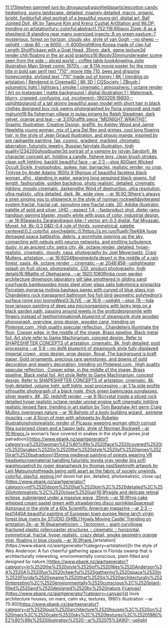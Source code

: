 [11:17](https://www.ebank.nz/aiartgenerator?category=11%3A17)[Stephen gammell juni ito dinosaurs](https://www.ebank.nz/aiartgenerator?category=Stephen%2520gammell%2520juni%2520ito%2520dinosaurs)[dragon](https://www.ebank.nz/aiartgenerator?category=dragon)[fields](https://www.ebank.nz/aiartgenerator?category=fields)[particles](https://www.ebank.nz/aiartgenerator?category=particles)[cotton candy, hedgehog, sunny landscape, detailed, insanely detailed, macro, organic, bright, fun](https://www.ebank.nz/aiartgenerator?category=cotton%2520candy%2C%2520hedgehog%2C%2520sunny%2520landscape%2C%2520detailed%2C%2520insanely%2520detailed%2C%2520macro%2C%2520organic%2C%2520bright%2C%2520fun)[blur](https://www.ebank.nz/aiartgenerator?category=blur)[full shot portrait of a beautiful young girl, digital art, Ball Jointed Doll, 4K,by Taejune Kim and Krenz Cushat ArtStation and WLOP, trending on artstation](https://www.ebank.nz/aiartgenerator?category=full%2520shot%2520portrait%2520of%2520a%2520beautiful%2520young%2520girl%2C%2520digital%2520art%2C%2520Ball%2520Jointed%2520Doll%2C%25204K%2Cby%2520Taejune%2520Kim%2520and%2520Krenz%2520Cushat%2520ArtStation%2520and%2520WLOP%2C%2520trending%2520on%2520artstation)[fury::colorful:abstract](https://www.ebank.nz/aiartgenerator?category=fury%3A%3Acolorful%3Aabstract)[1.75](https://www.ebank.nz/aiartgenerator?category=1.75)[2:1](https://www.ebank.nz/aiartgenerator?category=2%3A1)[16:9](https://www.ebank.nz/aiartgenerator?category=16%3A9)[Slavoj Zizek::8 as a shepherd::8 standing near many oversized insects::8 on green pasture::7 mysterious, forest on horizon, cloudy sky, style of van Gogh --no sheep --uplight --stop 80 --w 6000 --h 4000](https://www.ebank.nz/aiartgenerator?category=Slavoj%2520Zizek%3A%3A8%2520as%2520a%2520shepherd%3A%3A8%2520standing%2520near%2520many%2520oversized%2520insects%3A%3A8%2520on%2520green%2520pasture%3A%3A7%2520mysterious%2C%2520forest%2520on%2520horizon%2C%2520cloudy%2520sky%2C%2520style%2520of%2520van%2520Gogh%2520--no%2520sheep%2520--uplight%2520--stop%252080%2520--w%25206000%2520--h%25204000)[night](https://www.ebank.nz/aiartgenerator?category=night)[King Koopa,made of clay,full Length Shot](https://www.ebank.nz/aiartgenerator?category=King%2520Koopa%2Cmade%2520of%2520clay%2Cfull%2520Length%2520Shot)[Pickaxe with a Goat Head, 35mm, dark, game texture](https://www.ebank.nz/aiartgenerator?category=Pickaxe%2520with%2520a%2520Goat%2520Head%2C%252035mm%2C%2520dark%2C%2520game%2520texture)[3d render,chili,floating in the air,acid graphics](https://www.ebank.nz/aiartgenerator?category=3d%2520render%2Cchili%2Cfloating%2520in%2520the%2520air%2Cacid%2520graphics)[16:9](https://www.ebank.nz/aiartgenerator?category=16%3A9)[body](https://www.ebank.nz/aiartgenerator?category=body)[35mm](https://www.ebank.nz/aiartgenerator?category=35mm)[underwater scene seen from the side :: sliced world :: coffee table book](https://www.ebank.nz/aiartgenerator?category=underwater%2520scene%2520seen%2520from%2520the%2520side%2520%3A%3A%2520sliced%2520world%2520%3A%3A%2520coffee%2520table%2520book)[Angelina Jolie illustration Main Street comic 1970’s --ar 8:11](https://www.ebank.nz/aiartgenerator?category=Angelina%2520Jolie%2520illustration%2520Main%2520Street%2520comic%25201970%E2%80%99s%2520--ar%25208%3A11)[A movie poster for the movie title in bold san serif text "710", movie title 710, bees and dripping honeycombs, stylized text "710" made out of honey | 8K | trending on artstation | Rendered in Cinema4D | 8K 3D | CGSociety | ZBrush | volumetric light | lightrays | smoke | cinematic | atmospheric | octane render | Art on Instagram | matte background | digital illustration:1 | Watermark, blurry, cropped, confusing, cut, incoherent:-1](https://www.ebank.nz/aiartgenerator?category=A%2520movie%2520poster%2520for%2520the%2520movie%2520title%2520in%2520bold%2520san%2520serif%2520text%2520%22710%22%2C%2520movie%2520title%2520710%2C%2520bees%2520and%2520dripping%2520honeycombs%2C%2520stylized%2520text%2520%22710%22%2520made%2520out%2520of%2520honey%2520%7C%25208K%2520%7C%2520trending%2520on%2520artstation%2520%7C%2520Rendered%2520in%2520Cinema4D%2520%7C%25208K%25203D%2520%7C%2520CGSociety%2520%7C%2520ZBrush%2520%7C%2520volumetric%2520light%2520%7C%2520lightrays%2520%7C%2520smoke%2520%7C%2520cinematic%2520%7C%2520atmospheric%2520%7C%2520octane%2520render%2520%7C%2520Art%2520on%2520Instagram%2520%7C%2520matte%2520background%2520%7C%2520digital%2520illustration%3A1%2520%7C%2520Watermark%2C%2520blurry%2C%2520cropped%2C%2520confusing%2C%2520cut%2C%2520incoherent%3A-1)[90](https://www.ebank.nz/aiartgenerator?category=90)[320](https://www.ebank.nz/aiartgenerator?category=320)[9:16](https://www.ebank.nz/aiartgenerator?category=9%3A16)[600](https://www.ebank.nz/aiartgenerator?category=600)[--uplight](https://www.ebank.nz/aiartgenerator?category=--uplight)[polaroid of a tall skinny beautiful asian model with short hair in black clothes designed buy rick owens photographed by floria sigisondi and matt mahurin](https://www.ebank.nz/aiartgenerator?category=polaroid%2520of%2520a%2520tall%2520skinny%2520beautiful%2520asian%2520model%2520with%2520short%2520hair%2520in%2520black%2520clothes%2520designed%2520buy%2520rick%2520owens%2520photographed%2520by%2520floria%2520sigisondi%2520and%2520matt%2520mahurin)[16:9](https://www.ebank.nz/aiartgenerator?category=16%3A9)[a fisherman village in pulau pinang by Ralph Steadman, dark velvet, orange and teal  --ar 3:5](https://www.ebank.nz/aiartgenerator?category=a%2520fisherman%2520village%2520in%2520pulau%2520pinang%2520by%2520Ralph%2520Steadman%2C%2520dark%2520velvet%2C%2520orange%2520and%2520teal%2520%2520--ar%25203%3A5)[1](https://www.ebank.nz/aiartgenerator?category=1)[Graffiti piece "MIDNIGHT WRAITHS", Graphic Illustration, Creative Design, graffiti, by Ashley Wood and Jamie Hewlett](https://www.ebank.nz/aiartgenerator?category=Graffiti%2520piece%2520%22MIDNIGHT%2520WRAITHS%22%2C%2520Graphic%2520Illustration%2C%2520Creative%2520Design%2C%2520graffiti%2C%2520by%2520Ashley%2520Wood%2520and%2520Jamie%2520Hewlett)[a young woman, mix of Lana Del Rey and grimes, cool long flowing hair, in the style of Jean Giraud illustration, and shoujo manga, inspired by pre raphaelite painting, fae, cosmic, gradient, marbled, chromatic aberration, futuristic jewelry, Russian fairytale illustration, high quality](https://www.ebank.nz/aiartgenerator?category=a%2520young%2520woman%2C%2520mix%2520of%2520Lana%2520Del%2520Rey%2520and%2520grimes%2C%2520cool%2520long%2520flowing%2520hair%2C%2520in%2520the%2520style%2520of%2520Jean%2520Giraud%2520illustration%2C%2520and%2520shoujo%2520manga%2C%2520inspired%2520by%2520pre%2520raphaelite%2520painting%2C%2520fae%2C%2520cosmic%2C%2520gradient%2C%2520marbled%2C%2520chromatic%2520aberration%2C%2520futuristic%2520jewelry%2C%2520Russian%2520fairytale%2520illustration%2C%2520high%2520quality)[1234200](https://www.ebank.nz/aiartgenerator?category=1234200)[ghostbuster](https://www.ebank.nz/aiartgenerator?category=ghostbuster)[3d portrait of a vampire by István Sándorfi, 8k character concept art, holding a candle, fisheye lens, clean brush strokes, clean soft lighting, backlit beautiful face --ar 2:3 --stop 80](https://www.ebank.nz/aiartgenerator?category=3d%2520portrait%2520of%2520a%2520vampire%2520by%2520Istv%C3%A1n%2520S%C3%A1ndorfi%2C%25208k%2520character%2520concept%2520art%2C%2520holding%2520a%2520candle%2C%2520fisheye%2520lens%2C%2520clean%2520brush%2520strokes%2C%2520clean%2520soft%2520lighting%2C%2520backlit%2520beautiful%2520face%2520--ar%25202%3A3%2520--stop%252080)[Giant Wicked Occult Sickle, tryptophobic, spikes, hair, barnacles, realistic render, no crop, Tintype by Andel Adams 1800s 9:16](https://www.ebank.nz/aiartgenerator?category=Giant%2520Wicked%2520Occult%2520Sickle%2C%2520tryptophobic%2C%2520spikes%2C%2520hair%2C%2520barnacles%2C%2520realistic%2520render%2C%2520no%2520crop%2C%2520Tintype%2520by%2520Andel%2520Adams%25201800s%25209%3A16)[group of beautiful faceless black woman, afro , standing in water, wearing long sequined black gowns, full length, fashionable, golden backdrop, photo realistic, detailed, cinematic lighting, moody,cinematic, dark](https://www.ebank.nz/aiartgenerator?category=group%2520of%2520beautiful%2520faceless%2520black%2520woman%2C%2520afro%2520%2C%2520standing%2520in%2520water%2C%2520wearing%2520long%2520sequined%2520black%2520gowns%2C%2520full%2520length%2C%2520fashionable%2C%2520golden%2520backdrop%2C%2520photo%2520realistic%2C%2520detailed%2C%2520cinematic%2520lighting%2C%2520moody%2Ccinematic%2C%2520dark)[eng](https://www.ebank.nz/aiartgenerator?category=eng)[the Wind of destruction, ultra resolution, ultra realistic, ultra detailed, dark, 8k, wide view, --ar 16:9](https://www.ebank.nz/aiartgenerator?category=the%2520Wind%2520of%2520destruction%2C%2520ultra%2520resolution%2C%2520ultra%2520realistic%2C%2520ultra%2520detailed%2C%2520dark%2C%25208k%2C%2520wide%2520view%2C%2520--ar%252016%3A9)[2:3](https://www.ebank.nz/aiartgenerator?category=2%3A3)[there's always a siren singing you to shipwreck in the style of norman rockwell](https://www.ebank.nz/aiartgenerator?category=there%27s%2520always%2520a%2520siren%2520singing%2520you%2520to%2520shipwreck%2520in%2520the%2520style%2520of%2520norman%2520rockwell)[day](https://www.ebank.nz/aiartgenerator?category=day)[iterated system fractal, fractal cat, sprouting new fractal cats, 2D, Adobe illustrator, palette of gold and silver, UHD --aspect 1:4 --fast](https://www.ebank.nz/aiartgenerator?category=iterated%2520system%2520fractal%2C%2520fractal%2520cat%2C%2520sprouting%2520new%2520fractal%2520cats%2C%25202D%2C%2520Adobe%2520illustrator%2C%2520palette%2520of%2520gold%2520and%2520silver%2C%2520UHD%2520--aspect%25201%3A4%2520--fast)[product shot, dieter rams handgun gaming blaster, mostly white with pops of color, industrial design, --ar 16:9](https://www.ebank.nz/aiartgenerator?category=product%2520shot%2C%2520dieter%2520rams%2520handgun%2520gaming%2520blaster%2C%2520mostly%2520white%2520with%2520pops%2520of%2520color%2C%2520industrial%2520design%2C%2520--ar%252016%3A9)[Seajacks Zaratan](https://www.ebank.nz/aiartgenerator?category=Seajacks%2520Zaratan)[dragon kite::1 vector art::0.3 digital, flat Miyazaki, Monet, hd, 8k::0.3 D&D::0.4 rule of thirds, symmetrical, palette, centered:0.2 colorful, psychedelic::0.1](https://www.ebank.nz/aiartgenerator?category=dragon%2520kite%3A%3A1%2520vector%2520art%3A%3A0.3%2520digital%2C%2520flat%2520Miyazaki%2C%2520Monet%2C%2520hd%2C%25208k%3A%3A0.3%2520D%26D%3A%3A0.4%2520rule%2520of%2520thirds%2C%2520symmetrical%2C%2520palette%2C%2520centered%3A0.2%2520colorful%2C%2520psychedelic%3A%3A0.1)[<https://s.mj.run/fIue6r7beK8>](https://www.ebank.nz/aiartgenerator?category=%3Chttps%3A//s.mj.run/fIue6r7beK8%3E)[A huge demaged space battleship, debris, a wormhole opening up the sky, connecting with nebula with neuron networks, and emitting turbulence, dusty, in an ancient city, petra city, 4k, octane render, detailed, hyper-realistic, cinematic, moody, nasa, photography by Joel Meyerowitz, Craig Mullens, artstation, --ar 16:9](https://www.ebank.nz/aiartgenerator?category=A%2520huge%2520demaged%2520space%2520battleship%2C%2520debris%2C%2520a%2520wormhole%2520opening%2520up%2520the%2520sky%2C%2520connecting%2520with%2520nebula%2520with%2520neuron%2520networks%2C%2520and%2520emitting%2520turbulence%2C%2520dusty%2C%2520in%2520an%2520ancient%2520city%2C%2520petra%2520city%2C%25204k%2C%2520octane%2520render%2C%2520detailed%2C%2520hyper-realistic%2C%2520cinematic%2C%2520moody%2C%2520nasa%2C%2520photography%2520by%2520Joel%2520Meyerowitz%2C%2520Craig%2520Mullens%2C%2520artstation%2C%2520--ar%252016%3A9)[2048](https://www.ebank.nz/aiartgenerator?category=2048)[engine](https://www.ebank.nz/aiartgenerator?category=engine)[dof](https://www.ebank.nz/aiartgenerator?category=dof)[a desert in the middle of a rain forest, oasis, 4k, octane render :: cinematic --ar 2048:858](https://www.ebank.nz/aiartgenerator?category=a%2520desert%2520in%2520the%2520middle%2520of%2520a%2520rain%2520forest%2C%2520oasis%2C%25204k%2C%2520octane%2520render%2520%3A%3A%2520cinematic%2520--ar%25202048%3A858)[--uplight](https://www.ebank.nz/aiartgenerator?category=--uplight)[water splash on fruit slices, photorealistic, CGI, product photography, high details](https://www.ebank.nz/aiartgenerator?category=water%2520splash%2520on%2520fruit%2520slices%2C%2520photorealistic%2C%2520CGI%2C%2520product%2520photography%2C%2520high%2520details)[16:9](https://www.ebank.nz/aiartgenerator?category=16%3A9)[Battle of Okehazama, --ar 1920:1080](https://www.ebank.nz/aiartgenerator?category=Battle%2520of%2520Okehazama%2C%2520--ar%25201920%3A1080)[Rinba room garden architecture dimension laboratory gilt lake smothered in gilding sand courtyards bambusoides moss steel silver glass salix babylonica sinojackia Porcelain monarsa molinia bauhaus panes with curved of blue glass iron Chandeliers rock transparent bathroom fog fish bird geometric polyhedron’s surface rome iron looms](https://www.ebank.nz/aiartgenerator?category=Rinba%2520room%2520garden%2520architecture%2520dimension%2520laboratory%2520gilt%2520lake%2520smothered%2520in%2520gilding%2520sand%2520courtyards%2520bambusoides%2520moss%2520steel%2520silver%2520glass%2520salix%2520babylonica%2520sinojackia%2520Porcelain%2520monarsa%2520molinia%2520bauhaus%2520panes%2520with%2520curved%2520of%2520blue%2520glass%2520iron%2520Chandeliers%2520rock%2520transparent%2520bathroom%2520fog%2520fish%2520bird%2520geometric%2520polyhedron%E2%80%99s%2520surface%2520rome%2520iron%2520looms)[West](https://www.ebank.nz/aiartgenerator?category=West)[3:3](https://www.ebank.nz/aiartgenerator?category=3%3A3)[LIVE --ar 16:9 --uplight --stop 78 --hd](https://www.ebank.nz/aiartgenerator?category=LIVE%2520--ar%252016%3A9%2520--uplight%2520--stop%252078%2520--hd)[a tove jansson painting of deep sea microorganisms with lanky legs on a black garden path, passing around jewels in the grotto](https://www.ebank.nz/aiartgenerator?category=a%2520tove%2520jansson%2520painting%2520of%2520deep%2520sea%2520microorganisms%2520with%2520lanky%2520legs%2520on%2520a%2520black%2520garden%2520path%2C%2520passing%2520around%2520jewels%2520in%2520the%2520grotto)[design](https://www.ebank.nz/aiartgenerator?category=design)[smile with fingers instead of teeth](https://www.ebank.nz/aiartgenerator?category=smile%2520with%2520fingers%2520instead%2520of%2520teeth)[printmaking](https://www.ebank.nz/aiartgenerator?category=printmaking)[A blueprint of steampunk style wooden phonograph,  overview, prop design, wooden cane,  trending on Pinterest.com  , High quality specular reflection ,  Chandeliers illuminate the floor, Copper  edge, in the middle of the image, Brass pipeline,  Black metal foil,  Art style refer to Game Machinarium.  concept design, Refer to SHAPESHIFTER CONCEPTS  of artstation, cinematic,  8k, high detailed,  post processing    --ar 5:9   --no dof](https://www.ebank.nz/aiartgenerator?category=A%2520blueprint%2520of%2520steampunk%2520style%2520wooden%2520phonograph%2C%2520%2520overview%2C%2520prop%2520design%2C%2520wooden%2520cane%2C%2520%2520trending%2520on%2520Pinterest.com%2520%2520%2C%2520High%2520quality%2520specular%2520reflection%2520%2C%2520%2520Chandeliers%2520illuminate%2520the%2520floor%2C%2520Copper%2520%2520edge%2C%2520in%2520the%2520middle%2520of%2520the%2520image%2C%2520Brass%2520pipeline%2C%2520%2520Black%2520metal%2520foil%2C%2520%2520Art%2520style%2520refer%2520to%2520Game%2520Machinarium.%2520%2520concept%2520design%2C%2520Refer%2520to%2520SHAPESHIFTER%2520CONCEPTS%2520%2520of%2520artstation%2C%2520cinematic%2C%2520%25208k%2C%2520high%2520detailed%2C%2520%2520post%2520processing%2520%2520%2520%2520--ar%25205%3A9%2520%2520%2520--no%2520dof)[A blueprint of steampunk style fully displayed imperial crown , prop design, prop design, Royal, The background is kraft paper,  Gold ornaments, precious rare gemstones,  and downs of gold decoration and jewelry decoration,  trending on Pinterest.com  , High quality specular reflection ,  Copper  edge, in the middle of the image, Brass pipeline,  Black metal foil,  Art style Refer to Game Machinarium.  concept design, Refer to SHAPESHIFTER CONCEPTS  of artstation, cinematic,  8k, high detailed,  volume light,  soft lights,  post processing    --ar 1:1](https://www.ebank.nz/aiartgenerator?category=A%2520blueprint%2520of%2520steampunk%2520style%2520fully%2520displayed%2520imperial%2520crown%2520%2C%2520prop%2520design%2C%2520prop%2520design%2C%2520Royal%2C%2520The%2520background%2520is%2520kraft%2520paper%2C%2520%2520Gold%2520ornaments%2C%2520precious%2520rare%2520gemstones%2C%2520%2520and%2520downs%2520of%2520gold%2520decoration%2520and%2520jewelry%2520decoration%2C%2520%2520trending%2520on%2520Pinterest.com%2520%2520%2C%2520High%2520quality%2520specular%2520reflection%2520%2C%2520%2520Copper%2520%2520edge%2C%2520in%2520the%2520middle%2520of%2520the%2520image%2C%2520Brass%2520pipeline%2C%2520%2520Black%2520metal%2520foil%2C%2520%2520Art%2520style%2520Refer%2520to%2520Game%2520Machinarium.%2520%2520concept%2520design%2C%2520Refer%2520to%2520SHAPESHIFTER%2520CONCEPTS%2520%2520of%2520artstation%2C%2520cinematic%2C%2520%25208k%2C%2520high%2520detailed%2C%2520%2520volume%2520light%2C%2520%2520soft%2520lights%2C%2520%2520post%2520processing%2520%2520%2520%2520--ar%25201%3A1)[a side profile silhouette photograph of a black male, thick green balenciaga sunglasses, silver jewelry, 4K, 3D, redshift render, —ar 9:16](https://www.ebank.nz/aiartgenerator?category=a%2520side%2520profile%2520silhouette%2520photograph%2520of%2520a%2520black%2520male%2C%2520thick%2520green%2520balenciaga%2520sunglasses%2C%2520silver%2520jewelry%2C%25204K%2C%25203D%2C%2520redshift%2520render%2C%2520%E2%80%94ar%25209%3A16)[crystal inside a sliced rock detailed hyper realistic octane render unreal engine soft cinematic lighting realistic lensed flare, trending in art station by Tom Bagshaw Art germ Craig Mullins overgrown nature --ar 16:8](https://www.ebank.nz/aiartgenerator?category=crystal%2520inside%2520a%2520sliced%2520rock%2520detailed%2520hyper%2520realistic%2520octane%2520render%2520unreal%2520engine%2520soft%2520cinematic%2520lighting%2520realistic%2520lensed%2520flare%2C%2520trending%2520in%2520art%2520station%2520by%2520Tom%2520Bagshaw%2520Art%2520germ%2520Craig%2520Mullins%2520overgrown%2520nature%2520--ar%252016%3A8)[photo of a body building wizard , extreme muscles —ar 4:5](https://www.ebank.nz/aiartgenerator?category=photo%2520of%2520a%2520body%2520building%2520wizard%2520%2C%2520extreme%2520muscles%2520%E2%80%94ar%25204%3A5)[icon of man with whippets by Rubelev illustration](https://www.ebank.nz/aiartgenerator?category=icon%2520of%2520man%2520with%2520whippets%2520by%2520Rubelev%2520illustration)[photorealistic render of Picasso weeping woman glitch corrupt file](https://www.ebank.nz/aiartgenerator?category=photorealistic%2520render%2520of%2520Picasso%2520weeping%2520woman%2520glitch%2520corrupt%2520file)[a surprised clown and a happy lady, style of Norman Rockwell --ar 16:9](https://www.ebank.nz/aiartgenerator?category=a%2520surprised%2520clown%2520and%2520a%2520happy%2520lady%2C%2520style%2520of%2520Norman%2520Rockwell%2520--ar%252016%3A9)[trees.](https://www.ebank.nz/aiartgenerator?category=trees.)[a woman’s face covered in snakes in the style of james jirat patradoon](https://www.ebank.nz/aiartgenerator?category=a%2520woman%E2%80%99s%2520face%2520covered%2520in%2520snakes%2520in%2520the%2520style%2520of%2520james%2520jirat%2520patradoon)[35mm](https://www.ebank.nz/aiartgenerator?category=35mm)[a medieval painting of priests wearing VR headsets](https://www.ebank.nz/aiartgenerator?category=a%2520medieval%2520painting%2520of%2520priests%2520wearing%2520VR%2520headsets)[crow](https://www.ebank.nz/aiartgenerator?category=crow)[](https://www.ebank.nz/aiartgenerator?category=)[material handling futuristic toyota vray render big scifi warehouse](https://www.ebank.nz/aiartgenerator?category=material%2520handling%2520futuristic%2520toyota%2520vray%2520render%2520big%2520scifi%2520warehouse)[troll by roger dean](https://www.ebank.nz/aiartgenerator?category=troll%2520by%2520roger%2520dean)[artwork by thomas nast](https://www.ebank.nz/aiartgenerator?category=artwork%2520by%2520thomas%2520nast)[Sephiroth artwork by Leiji Matsumoto](https://www.ebank.nz/aiartgenerator?category=Sephiroth%2520artwork%2520by%2520Leiji%2520Matsumoto)[threads being split apart as the fabric of society unwinds.  colorful.  playful.  jesting.](https://www.ebank.nz/aiartgenerator?category=threads%2520being%2520split%2520apart%2520as%2520the%2520fabric%2520of%2520society%2520unwinds.%2520%2520colorful.%2520%2520playful.%2520%2520jesting.)[mf doom hat pin, detailed, photorealistic, close up](https://www.ebank.nz/aiartgenerator?category=mf%2520doom%2520hat%2520pin%2C%2520detailed%2C%2520photorealistic%2C%2520close%2520up)[16:9](https://www.ebank.nz/aiartgenerator?category=16%3A9)[fragile and delicate retinal eclipse, submerged under a massive wave, 35mm —ar 16:9](https://www.ebank.nz/aiartgenerator?category=fragile%2520and%2520delicate%2520retinal%2520eclipse%2C%2520submerged%2520under%2520a%2520massive%2520wave%2C%252035mm%2520%E2%80%94ar%252016%3A9)[frog cake whipped cream pastel green with strawberries disco sprinkles](https://www.ebank.nz/aiartgenerator?category=frog%2520cake%2520whipped%2520cream%2520pastel%2520green%2520with%2520strawberries%2520disco%2520sprinkles)[Spacesuit Astronaut in the style of a 60s Scientific American magazine --ar 2:3 --test](https://www.ebank.nz/aiartgenerator?category=Spacesuit%2520Astronaut%2520in%2520the%2520style%2520of%2520a%252060s%2520Scientific%2520American%2520magazine%2520--ar%25202%3A3%2520--test)[1440](https://www.ebank.nz/aiartgenerator?category=1440)[](https://www.ebank.nz/aiartgenerator?category=)[A beautiful painting of European town,europe Reine,larch virgin forest,blue rivers,by STUDIO GHIBLI'Howls Moving Castle',Trending on artstation,2k--ar 16:9](https://www.ebank.nz/aiartgenerator?category=A%2520beautiful%2520painting%2520of%2520European%2520town%2Ceurope%2520Reine%2Clarch%2520virgin%2520forest%2Cblue%2520rivers%2Cby%2520STUDIO%2520GHIBLI%27Howls%2520Moving%2520Castle%27%2CTrending%2520on%2520artstation%2C2k--ar%252016%3A9)[parametricism :: Tectonism :: giant curvilinear fractured plastic rollercoaster structures :: cinematic :: horizontal, symmetrical, fractal, hyper realistic, crazy detail, smoke geometry,orange mist ,floating in blue clouds --ar 16:9](https://www.ebank.nz/aiartgenerator?category=parametricism%2520%3A%3A%2520Tectonism%2520%3A%3A%2520giant%2520curvilinear%2520fractured%2520plastic%2520rollercoaster%2520structures%2520%3A%3A%2520cinematic%2520%3A%3A%2520horizontal%2C%2520symmetrical%2C%2520fractal%2C%2520hyper%2520realistic%2C%2520crazy%2520detail%2C%2520smoke%2520geometry%2Corange%2520mist%2520%2Cfloating%2520in%2520blue%2520clouds%2520--ar%252016%3A9)[frank.](https://www.ebank.nz/aiartgenerator?category=frank.)[artstation](https://www.ebank.nz/aiartgenerator?category=artstation)[In the style of Wes Anderson: A fun cheerful gathering space in Florida swamp that is architecturally interesting, environmentally conscious, plant-filled and designed by nature.](https://www.ebank.nz/aiartgenerator?category=In%2520the%2520style%2520of%2520Wes%2520Anderson%3A%2520A%2520fun%2520cheerful%2520gathering%2520space%2520in%2520Florida%2520swamp%2520that%2520is%2520architecturally%2520interesting%2C%2520environmentally%2520conscious%2C%2520plant-filled%2520and%2520designed%2520by%2520nature.)[canvas](https://www.ebank.nz/aiartgenerator?category=canvas)[st louis architecture houses, on mars, calm sky, textures, 1980’s illustration --ar 75:90](https://www.ebank.nz/aiartgenerator?category=st%2520louis%2520architecture%2520houses%2C%2520on%2520mars%2C%2520calm%2520sky%2C%2520textures%2C%25201980%E2%80%99s%2520illustration%2520--ar%252075%3A90)[--uplight](https://www.ebank.nz/aiartgenerator?category=--uplight)